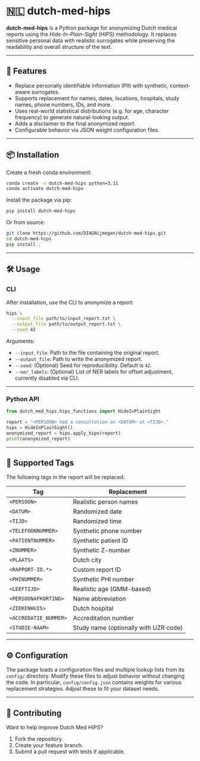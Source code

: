 # 🇳🇱 dutch-med-hips

**dutch-med-hips** is a Python package for anonymizing Dutch medical reports using the *Hide-In-Plain-Sight* (HIPS) methodology. It replaces sensitive personal data with realistic surrogates while preserving the readability and overall structure of the text.

---

## 🚀 Features

* Replace personally identifiable information (PII) with synthetic, context-aware surrogates.
* Supports replacement for names, dates, locations, hospitals, study names, phone numbers, IDs, and more.
* Uses real-world statistical distributions (e.g. for age, character frequency) to generate natural-looking output.
* Adds a disclaimer to the final anonymized report.
* Configurable behavior via JSON weight configuration files.

---

## 📦 Installation

Create a fresh conda environment:

```bash
conda create -n dutch-med-hips python=3.11
conda activate dutch-med-hips
```

Install the package via pip:

```bash
pip install dutch-med-hips
```

Or from source:

```bash
git clone https://github.com/DIAGNijmegen/dutch-med-hips.git
cd dutch-med-hips
pip install .
```

---

## 🛠️ Usage

### CLI

After installation, use the CLI to anonymize a report:

```bash
hips \
  --input_file path/to/input_report.txt \
  --output_file path/to/output_report.txt \
  --seed 42
```

Arguments:

* `--input_file`: Path to the file containing the original report.
* `--output_file`: Path to write the anonymized report.
* `--seed`: (Optional) Seed for reproducibility. Default is `42`.
* `--ner_labels`: (Optional) List of NER labels for offset adjustment, currently disabled via CLI.

---

### Python API

```python
from dutch_med_hips.hips_functions import HideInPlainSight

report = "<PERSOON> had a consultation on <DATUM> at <TIJD>."
hips = HideInPlainSight()
anonymized_report = hips.apply_hips(report)
print(anonymized_report)
```

---

## 📄 Supported Tags

The following tags in the report will be replaced:

| Tag                   | Replacement                           |
| --------------------- | ------------------------------------- |
| `<PERSOON>`           | Realistic person names                |
| `<DATUM>`             | Randomized date                       |
| `<TIJD>`              | Randomized time                       |
| `<TELEFOONNUMMER>`    | Synthetic phone number                |
| `<PATIENTNUMMER>`     | Synthetic patient ID                  |
| `<ZNUMMER>`           | Synthetic Z-number                    |
| `<PLAATS>`            | Dutch city                            |
| `<RAPPORT-ID.*>`      | Custom report ID                      |
| `<PHINUMMER>`         | Synthetic PHI number                  |
| `<LEEFTIJD>`          | Realistic age (GMM-based)             |
| `<PERSOONAFKORTING>`  | Name abbreviation                     |
| `<ZIEKENHUIS>`        | Dutch hospital                        |
| `<ACCREDATIE_NUMMER>` | Accreditation number                  |
| `<STUDIE-NAAM>`       | Study name (optionally with UZR code) |

---

## ⚙️ Configuration

The package loads a configuration files and multiple lookup lists from its `config/` directory.
Modify these files to adjust behavior without changing the code.
In particular, `config/config.json` contains weights for various replacement strategies. Adjust these to fit your dataset needs.

---

## 🤝 Contributing

Want to help improve Dutch Med HIPS?

1. Fork the repository.
2. Create your feature branch.
3. Submit a pull request with tests if applicable.
